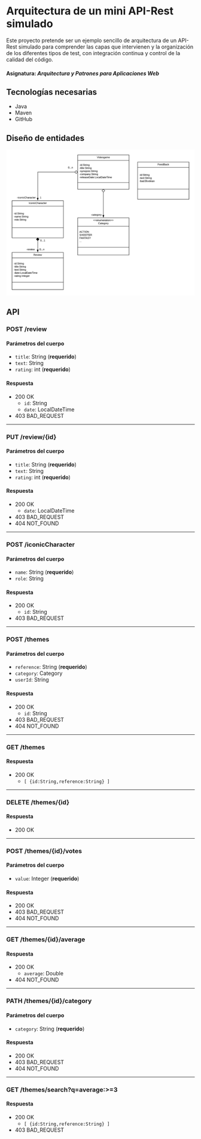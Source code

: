 # Arquitectura de un mini API-Rest simulado
 Este proyecto pretende ser un ejemplo sencillo de arquitectura de un API-Rest simulado para comprender las capas que intervienen y la organización de los diferentes tipos de test, con integración continua y control de la calidad del código.
 #### Asignatura: *Arquitectura y Patrones para Aplicaciones Web*


## Tecnologías necesarias
* Java
* Maven
* GitHub

## Diseño de entidades
![Entidades](https://github.com/BrunoML1991/APAW-ECP2-BrunoMartin/blob/master/docs/Entidades.png)

## API
### POST /review
#### Parámetros del cuerpo
- `title`: String (**requerido**)
- `text`: String
- `rating`: int (**requerido**)
#### Respuesta
- 200 OK
  - `id`: String
  - `date`: LocalDateTime
- 403 BAD_REQUEST
---
### PUT /review/{id}
#### Parámetros del cuerpo
- `title`: String (**requerido**)
- `text`: String
- `rating`: int (**requerido**)
#### Respuesta
- 200 OK
    - `date`: LocalDateTime
- 403 BAD_REQUEST
- 404 NOT_FOUND
---
### POST /iconicCharacter
#### Parámetros del cuerpo
- `name`: String (**requerido**)
- `role`: String
#### Respuesta
- 200 OK
    - `id`: String
- 403 BAD_REQUEST
---
### POST /themes
#### Parámetros del cuerpo
- `reference`: String (**requerido**)
- `category`: Category
- `userId`: String
#### Respuesta
- 200 OK
  - `id`: String
- 403 BAD_REQUEST
- 404 NOT_FOUND
---
### GET /themes
#### Respuesta
- 200 OK
  - `[ {id:String,reference:String} ]`
---
### DELETE /themes/{id}
#### Respuesta
- 200 OK
---
### POST /themes/{id}/votes
#### Parámetros del cuerpo
- `value`: Integer (**requerido**)
#### Respuesta
- 200 OK
- 403 BAD_REQUEST
- 404 NOT_FOUND
---
### GET /themes/{id}/average
#### Respuesta
- 200 OK
  - `average`: Double
- 404 NOT_FOUND
---
### PATH /themes/{id}/category
#### Parámetros del cuerpo
- `category`: String (**requerido**)
#### Respuesta
- 200 OK
- 403 BAD_REQUEST
- 404 NOT_FOUND
---
### GET /themes/search?q=average:>=3
#### Respuesta
- 200 OK
  - `[ {id:String,reference:String} ]`
- 403 BAD_REQUEST

